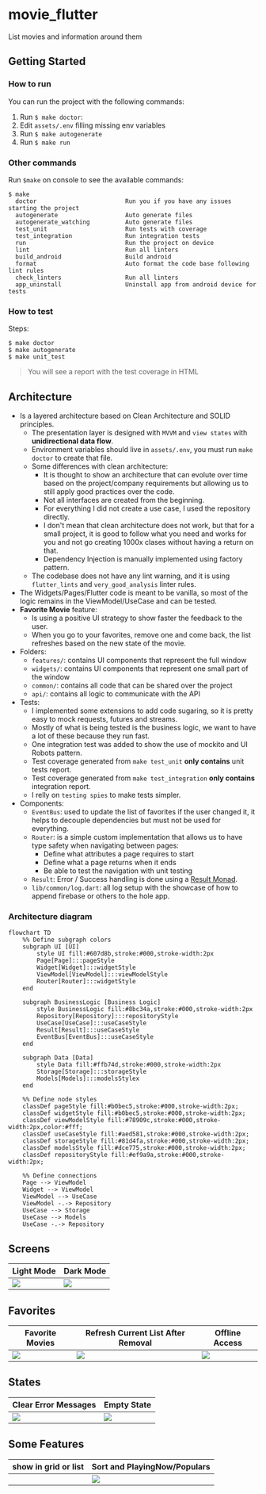 # movie_flutter

List movies and information around them

## Getting Started

### How to run
You can run the project with the following commands:
1. Run `$ make doctor`:
2. Edit `assets/.env` filling missing env variables
3. Run `$ make autogenerate`
4. Run `$ make run`

### Other commands
Run `$make` on console to see the available commands:

```console
$ make
  doctor                         Run you if you have any issues starting the project
  autogenerate                   Auto generate files
  autogenerate_watching          Auto generate files
  test_unit                      Run tests with coverage
  test_integration               Run integration tests
  run                            Run the project on device
  lint                           Run all linters
  build_android                  Build android
  format                         Auto format the code base following lint rules
  check_linters                  Run all linters
  app_uninstall                  Uninstall app from android device for tests
```

### How to test
Steps:
```console
$ make doctor
$ make autogenerate
$ make unit_test
```

> You will see a report with the test coverage in HTML

## Architecture
- Is a layered architecture based on Clean Architecture and SOLID principles. 
   - The presentation layer is designed with `MVVM` and `view states` with **unidirectional data flow**.
   - Environment variables should live in `assets/.env`, you must run `make doctor` to create that file.
   - Some differences with clean architecture:
     - It is thought to show an architecture that can evolute over time based on the project/company requirements but allowing us to still apply good practices over the code. 
     - Not all interfaces are created from the beginning.
     - For everything I did not create a use case, I used the repository directly.
     - I don't mean that clean architecture does not work, but that for a small  project, it is good to follow what you need and works for you and not go creating 1000x clases without having a return on that.
     - Dependency Injection is manually implemented using factory pattern.
   - The codebase does not have any lint warning, and it is using `flutter_lints` and `very_good_analysis` linter rules. 
- The Widgets/Pages/Flutter code is meant to be vanilla, so most of the logic remains in the ViewModel/UseCase and can be tested.
- **Favorite Movie** feature: 
   - Is using a positive UI strategy to show faster the feedback to the user.
   - When you go to your favorites, remove one and come back, the list refreshes based on the new state of the movie.
- Folders:
  - `features/`: contains UI components that represent the full window 
  - `widgets/`: contains UI components that represent one small part of the window
  - `common/`: contains all code that can be shared over the project
  - `api/`: contains all logic to communicate with the API
- Tests:
  - I implemented some extensions to add code sugaring, so it is pretty easy to mock requests, futures and streams.
  - Mostly of what is being tested is the business logic, we want to have a lot of these because they run fast.
  - One integration test was added to show the use of mockito and UI Robots pattern.
  - Test coverage generated from `make test_unit` **only contains** unit tests report.
  - Test coverage generated from `make test_integration` **only contains** integration report.
  - I relly on `testing spies` to make tests simpler.
- Components:
   - `EventBus`: used to update the list of favorites if the user changed it, it helps to decouple dependencies but must not be used for everything.
   - `Router`: is a simple custom implementation that allows us to have type safety when navigating between pages:
     - Define what attributes a page requires to start
     - Define what a page returns when it ends
     - Be able to test the navigation with unit testing
  - `Result`: Error / Success handling is done using a [Result Monad](https://adambennett.dev/2020/05/the-result-monad/).
  - `lib/common/log.dart`: all log setup with the showcase of how to append firebase or others to the hole app. 

### Architecture diagram
```mermaid
flowchart TD
    %% Define subgraph colors
    subgraph UI [UI]
        style UI fill:#607d8b,stroke:#000,stroke-width:2px
        Page[Page]:::pageStyle
        Widget[Widget]:::widgetStyle
        ViewModel[ViewModel]:::viewModelStyle
        Router[Router]:::widgetStyle
    end

    subgraph BusinessLogic [Business Logic]
        style BusinessLogic fill:#8bc34a,stroke:#000,stroke-width:2px
        Repository[Repository]:::repositoryStyle
        UseCase[UseCase]:::useCaseStyle
        Result[Result]:::useCaseStyle
        EventBus[EventBus]:::useCaseStyle
    end

    subgraph Data [Data]
        style Data fill:#ffb74d,stroke:#000,stroke-width:2px
        Storage[Storage]:::storageStyle
        Models[Models]:::modelsStylex 
    end

    %% Define node styles
    classDef pageStyle fill:#b0bec5,stroke:#000,stroke-width:2px;
    classDef widgetStyle fill:#b0bec5,stroke:#000,stroke-width:2px;
    classDef viewModelStyle fill:#78909c,stroke:#000,stroke-width:2px,color:#fff;
    classDef useCaseStyle fill:#aed581,stroke:#000,stroke-width:2px;
    classDef storageStyle fill:#81d4fa,stroke:#000,stroke-width:2px;
    classDef modelsStyle fill:#dce775,stroke:#000,stroke-width:2px;
    classDef repositoryStyle fill:#ef9a9a,stroke:#000,stroke-width:2px;

    %% Define connections
    Page --> ViewModel
    Widget --> ViewModel
    ViewModel --> UseCase
    ViewModel -.-> Repository
    UseCase --> Storage
    UseCase --> Models
    UseCase -.-> Repository
```

## Screens

| Light Mode               | Dark Mode               |
|--------------------------|-------------------------|
| ![](docs/mode-light.gif) | ![](docs/mode-dark.gif) |


## Favorites

| Favorite Movies             | Refresh Current List After Removal | Offline Access                 |    
|-----------------------------|------------------------------------|--------------------------------|
| ![](docs/favorite-save.gif) | ![](docs/favorite-remove.gif)      | ![](docs/favorite-offline.gif) |

## States
| Clear Error Messages           | Empty State               |
|--------------------------------|---------------------------|
| ![](docs/error-management.gif) | ![](docs/empty-state.gif) |

## Some Features

| show in grid or list |  Sort and PlayingNow/Populars | 
|----------------------| ------------------------------|
|    | ![](docs/sort.gif)|
